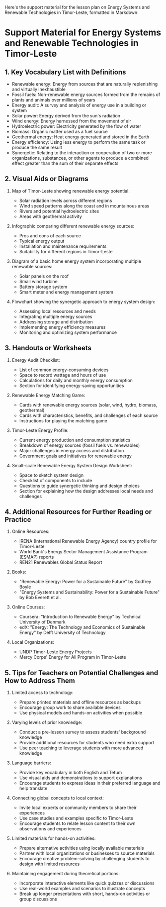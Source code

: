 Here's the support material for the lesson plan on Energy Systems and Renewable Technologies in Timor-Leste, formatted in Markdown:

# Support Material for Energy Systems and Renewable Technologies in Timor-Leste

## 1. Key Vocabulary List with Definitions

- Renewable energy: Energy from sources that are naturally replenishing and virtually inexhaustible
- Fossil fuels: Non-renewable energy sources formed from the remains of plants and animals over millions of years
- Energy audit: A survey and analysis of energy use in a building or system
- Solar power: Energy derived from the sun's radiation
- Wind energy: Energy harnessed from the movement of air
- Hydroelectric power: Electricity generated by the flow of water
- Biomass: Organic matter used as a fuel source
- Geothermal energy: Heat energy generated and stored in the Earth
- Energy efficiency: Using less energy to perform the same task or produce the same result
- Synergetic: Relating to the interaction or cooperation of two or more organizations, substances, or other agents to produce a combined effect greater than the sum of their separate effects

## 2. Visual Aids or Diagrams

1. Map of Timor-Leste showing renewable energy potential:
   - Solar radiation levels across different regions
   - Wind speed patterns along the coast and in mountainous areas
   - Rivers and potential hydroelectric sites
   - Areas with geothermal activity

2. Infographic comparing different renewable energy sources:
   - Pros and cons of each source
   - Typical energy output
   - Installation and maintenance requirements
   - Suitability for different regions in Timor-Leste

3. Diagram of a basic home energy system incorporating multiple renewable sources:
   - Solar panels on the roof
   - Small wind turbine
   - Battery storage system
   - Smart meter and energy management system

4. Flowchart showing the synergetic approach to energy system design:
   - Assessing local resources and needs
   - Integrating multiple energy sources
   - Addressing storage and distribution
   - Implementing energy efficiency measures
   - Monitoring and optimizing system performance

## 3. Handouts or Worksheets

1. Energy Audit Checklist:
   - List of common energy-consuming devices
   - Space to record wattage and hours of use
   - Calculations for daily and monthly energy consumption
   - Section for identifying energy-saving opportunities

2. Renewable Energy Matching Game:
   - Cards with renewable energy sources (solar, wind, hydro, biomass, geothermal)
   - Cards with characteristics, benefits, and challenges of each source
   - Instructions for playing the matching game

3. Timor-Leste Energy Profile:
   - Current energy production and consumption statistics
   - Breakdown of energy sources (fossil fuels vs. renewables)
   - Major challenges in energy access and distribution
   - Government goals and initiatives for renewable energy

4. Small-scale Renewable Energy System Design Worksheet:
   - Space to sketch system design
   - Checklist of components to include
   - Questions to guide synergetic thinking and design choices
   - Section for explaining how the design addresses local needs and challenges

## 4. Additional Resources for Further Reading or Practice

1. Online Resources:
   - IRENA (International Renewable Energy Agency) country profile for Timor-Leste
   - World Bank's Energy Sector Management Assistance Program (ESMAP) reports
   - REN21 Renewables Global Status Report

2. Books:
   - "Renewable Energy: Power for a Sustainable Future" by Godfrey Boyle
   - "Energy Systems and Sustainability: Power for a Sustainable Future" by Bob Everett et al.

3. Online Courses:
   - Coursera: "Introduction to Renewable Energy" by Technical University of Denmark
   - edX: "Energy: The Technology and Economics of Sustainable Energy" by Delft University of Technology

4. Local Organizations:
   - UNDP Timor-Leste Energy Projects
   - Mercy Corps' Energy for All Program in Timor-Leste

## 5. Tips for Teachers on Potential Challenges and How to Address Them

1. Limited access to technology:
   - Prepare printed materials and offline resources as backups
   - Encourage group work to share available devices
   - Use physical models and hands-on activities when possible

2. Varying levels of prior knowledge:
   - Conduct a pre-lesson survey to assess students' background knowledge
   - Provide additional resources for students who need extra support
   - Use peer teaching to leverage students with more advanced knowledge

3. Language barriers:
   - Provide key vocabulary in both English and Tetum
   - Use visual aids and demonstrations to support explanations
   - Encourage students to express ideas in their preferred language and help translate

4. Connecting global concepts to local context:
   - Invite local experts or community members to share their experiences
   - Use case studies and examples specific to Timor-Leste
   - Encourage students to relate lesson content to their own observations and experiences

5. Limited materials for hands-on activities:
   - Prepare alternative activities using locally available materials
   - Partner with local organizations or businesses to source materials
   - Encourage creative problem-solving by challenging students to design with limited resources

6. Maintaining engagement during theoretical portions:
   - Incorporate interactive elements like quick quizzes or discussions
   - Use real-world examples and scenarios to illustrate concepts
   - Break up longer presentations with short, hands-on activities or group discussions